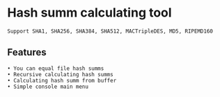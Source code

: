 # Hash summ calculating tool
	Support SHA1, SHA256, SHA384, SHA512, MACTripleDES, MD5, RIPEMD160

## Features
	• You can equal file hash summs
	• Recursive calculating hash summs
	• Calculating hash summ from buffer
	• Simple console main menu